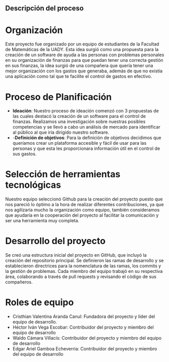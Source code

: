 ## Descripción del proceso
# Organización
 Este proyecto fue organizado por un equipo de estudiantes de la Facultad de Matemáticas de la UADY. Esta idea surgió como una propuesta para la creación de un software de ayuda a las personas con problemas personales en su organización de finanzas para que puedan tener una correcta gestión en sus finanzas, la idea surgió de una compañera que quería tener una mejor organización con los gastos que generaba, además de que no existía una aplicación como tal que te facilite el control de gastos en efectivo.
# Proceso de Planificación
- **Ideación**: Nuestro proceso de ideación comenzó con 3 propuestas de las cuales destacó la creación de un software para el control de finanzas. Realizamos una investigación sobre nuestras posibles competencias y se llevó a cabo un análisis de mercado para identificar al público al que iría dirigido nuestro software.
- -**Definición de objetivos**: Para la definición de objetivos decidimos que queríamos crear un plataforma accesible y fácil de usar para las personas y que esta les proporcionara información útil en el control de sus gastos.
# Selección de herramientas tecnológicas
Nuestro equipo seleccionó Github para la creación del proyecto puesto que nos pareció lo óptimo a la hora de realizar diferentes contribuciones, ya que nos agilizaría mucho la organización como equipo, también consideramos que ayudaría en la cooperación del proyecto al facilitar la comunicación y ser una herramienta muy completa.
# Desarrollo del proyecto
Se creó una estructura inicial del proyecto en GitHub, que incluyó la creación del repositorio principal. Se definieron las ramas de desarrollo y se establecieron directrices para la nomenclatura de las ramas, los commits y la gestión de problemas. Cada miembro del equipo trabajó en su respectiva área, colaborando a través de pull requests y revisando el código de sus compañeros.
# Roles de equipo
- Cristhian Valentina Aranda Canul: Fundadora del proyecto y líder del equipo de desarrollo.
- Héctor Iván Vega Escobar: Contribuidor del proyecto y miembro del equipo de desarrollo
- Waldo Cámara Villacís: Contribuidor del proyecto y miembro del equipo de desarrollo
- Edgar Ariel Gamboa Echeverria: Contribuidor del proyecto y miembro del equipo de desarrollo